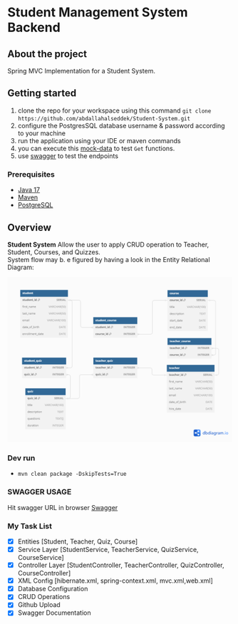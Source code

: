 # Student Management System Backend

## About the project

Spring MVC Implementation for a Student System.

## Getting started

1. clone the repo for your workspace using this command `git clone https://github.com/abdallahalseddek/Student-System.git`
2. configure the PostgresSQL database username & password according to your machine
3. run the application using your IDE or maven commands
4. you can execute this [mock-data](/src/main/resources/mock-data.sql)  to test `Get` functions.
5. use [swagger](#swagger-usage) to test the endpoints

### Prerequisites

- [Java 17](https://openjdk.java.net/)
- [Maven](https://maven.apache.org/)
- [PostgreSQL](www.postgresql.org)

## Overview

**Student System** Allow the user to apply CRUD operation to Teacher, Student, Courses, and Quizzes.</br>
System flow may b.
e figured by having a look in the Entity Relational Diagram:

<img src="src/main/resources/img/student_ERD.png" alt="ERD">

### Dev run

- `mvn clean package -DskipTests=True`

### SWAGGER USAGE

Hit swagger URL in browser
[Swagger](http://localhost:8080/swagger-ui/index.html)

### My Task List

- [x] Entities [Student, Teacher, Quiz, Course]
- [x] Service Layer [StudentService, TeacherService, QuizService, CourseService]
- [x] Controller Layer [StudentController, TeacherController, QuizController, CourseController] 
- [x] XML Config [hibernate.xml, spring-context.xml, mvc.xml,web.xml]
- [x] Database Configuration
- [x] CRUD Operations
- [x] Github Upload
- [x] Swagger Documentation